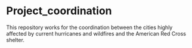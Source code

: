 # Project_coordination

This repository works for the coordination between the cities highly affected by current hurricanes and wildfires and the American Red Cross shelter. 

